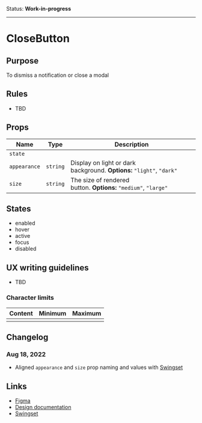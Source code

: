 Status: **Work-in-progress**

---

# CloseButton

## Purpose

To dismiss a notification or close a modal

## Rules

- TBD

## Props

| Name         | Type     | Description                                                           |
| ------------ | -------- | --------------------------------------------------------------------- |
| `state`      |          |                                                                       |
| `appearance` | `string` | Display on light or dark background. **Options:** `"light"`, `"dark"` |
| `size`       | `string` | The size of rendered button. **Options:** `"medium"`, `"large"`       |

## States

- enabled
- hover
- active
- focus
- disabled

## UX writing guidelines

- TBD

### Character limits

| Content | Minimum | Maximum |
| ------- | ------- | ------- |
|         |         |         |

## Changelog

### Aug 18, 2022

- Aligned `appearance` and `size` prop naming and values with [Swingset](https://react-components.vercel.app/components/closebutton)

## Links

- [Figma](https://www.figma.com/file/7cYgDM618stjYUHDqAfRec/Components?node-id=733%3A1033)
- [Design documentation](https://hashicorp-wpl-documentation.vercel.app/components/close-button)
- [Swingset](https://react-components.vercel.app/components/closebutton)
